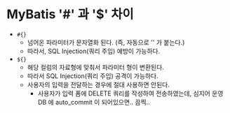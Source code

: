 # MyBatis '#' 과 '$' 차이

- `#{}`
  - 넘어온 파라미터가 문자열화 된다. (즉, 자동으로 '' 가 붙는다.)
  - 따라서, SQL Injection(쿼리 주입) 예방이 가능하다.
- `${}`
  - 해당 컬럼의 자료형에 맞춰서 파라미터 형이 변환된다.
  - 따라서 SQL Injection(쿼리 주입) 공격이 가능하다.
  - 사용자의 입력을 전달하는 경우에 절대 사용하면 안된다. 
    - 사용자가 입력 폼에 DELETE 쿼리를 작성하여 전송하였는데, 심지어 운영 DB 에 auto_commit 이 되어있으면.. 끔찍..
